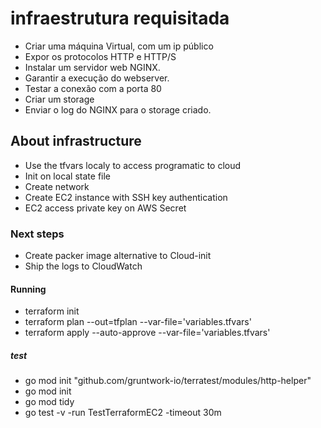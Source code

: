 # infraestrutura requisitada

- Criar uma máquina Virtual, com um ip público
- Expor os protocolos HTTP e HTTP/S
- Instalar um servidor web NGINX.
- Garantir a execução do webserver.
- Testar a conexão com a porta 80
- Criar um storage
- Enviar o log do NGINX para o storage criado.

## About infrastructure

- Use the tfvars localy to access programatic to cloud
- Init on local state file
- Create network
- Create EC2 instance with SSH key authentication
- EC2 access private key on AWS Secret

### Next steps

- Create packer image alternative to Cloud-init
- Ship the logs to CloudWatch

#### Running

- terraform init
- terraform plan --out=tfplan --var-file='variables.tfvars'
- terraform apply --auto-approve --var-file='variables.tfvars'

##### test

- go mod init "github.com/gruntwork-io/terratest/modules/http-helper"
- go mod init
- go mod tidy
- go test -v -run TestTerraformEC2 -timeout 30m
